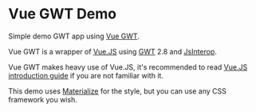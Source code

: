 # Vue GWT Demo

Simple demo GWT app using [Vue GWT](https://github.com/Axellience/vue-gwt).

Vue GWT is a wrapper of [Vue.JS](https://vuejs.org/) using [GWT](http://www.gwtproject.org/) 2.8 and [JsInterop](https://docs.google.com/document/d/10fmlEYIHcyead_4R1S5wKGs1t2I7Fnp_PaNaa7XTEk0/view).

Vue GWT makes heavy use of Vue.JS, it's recommended to read [Vue.JS introduction guide](https://vuejs.org/v2/guide/) if you are not familiar with it.

This demo uses [Materialize](http://materializecss.com) for the style, but you can use any CSS framework you wish.
